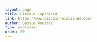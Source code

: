 ```yaml
---
layout: page
title: Bitcoin Explained
link: https://www.bitcoin-explained.com/
author: Bassie Wouters
type: explainer
order: 20
---
```


